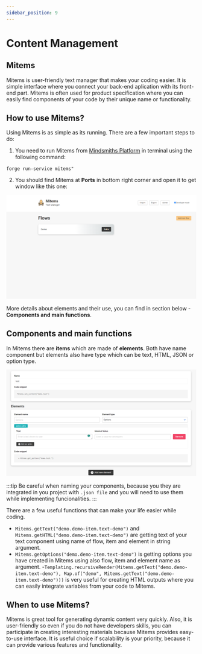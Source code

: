 ```yaml
---
sidebar_position: 9
---
```


# Content Management

## Mitems
Mitems is user-friendly text manager that makes your coding easier. It is simple interface where you connect your back-end aplication with its front-end part.
Mitems is often used for product specification where you can easily find components of your code by their unique name or functionality.

## How to use Mitems?
Using Mitems is as simple as its running. There are a few important steps to do:

1. You need to run Mitems from [Mindsmiths Platform](https://docs.mindsmiths.com/docs/platform/getting-started) in terminal using the following command:
```console
forge run-service mitems"
```
2. You should find Mitems at **Ports** in bottom right corner and open it to get window like this one:

![graphic](mitems.png#center)

More details about elements and their use, you can find in section below - **Components and main functions**.


## Components and main functions

In Mitems there are **items** which are made of **elements**. Both have name component but elements also have type which can be text, HTML, JSON or option type.

![graphic](elements.png#center)


:::tip
Be careful when naming your components, because you they are integrated in you project with `.json file` and you will need to use them while implementing funcionalities.
:::


There are a few useful functions that can make your life easier while coding. 

- `Mitems.getText("demo.demo-item.text-demo")` and `Mitems.getHTML("demo.demo-item.text-demo")` are getting text of your text component using name of flow, item and element in string argument.
- `Mitems.getOptions("demo.demo-item.text-demo")` is getting options you have created in Mitems using also flow, item and element name as argument.
-`Templating.recursiveRender(Mitems.getText("demo.demo-item.text-demo"), Map.of("demo", Mitems.getText("demo.demo-item.text-demo")))` is very useful for creating HTML outputs where you can easily integrate variables from your code to Mitems.

## When to use Mitems?

Mitems is great tool for generating dynamic content very quickly. Also, it is user-friendly so even if you do not have developers skills, you can participate in creating interesting materials 
because Mitems provides easy-to-use interface. It is useful choice if scalability is your priority, because it can provide various features and functionality.    